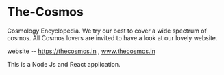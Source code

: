 # The-Cosmos
Cosmology Encyclopedia. We try our best to cover  a wide spectrum of cosmos.
All Cosmos lovers are invited to have a look at our lovely website.

website -- https://thecosmos.in , www.thecosmos.in

This is a Node Js and React application.




